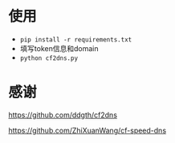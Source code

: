 # 使用
- `pip install -r requirements.txt`
- 填写token信息和domain
- `python cf2dns.py`

# 感谢
<https://github.com/ddgth/cf2dns>


<https://github.com/ZhiXuanWang/cf-speed-dns>